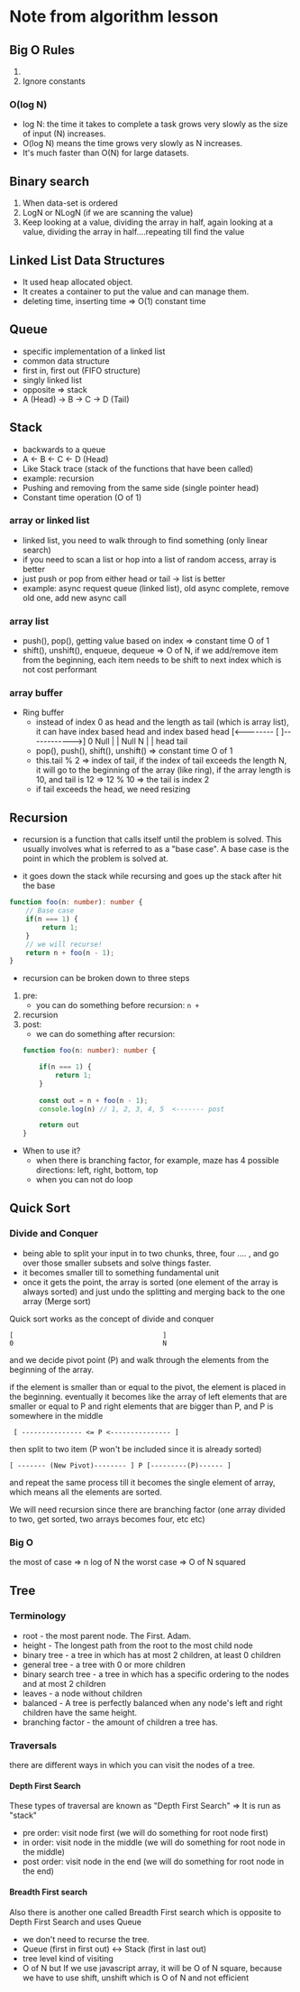 # Note from algorithm lesson

## Big O Rules
1. 
2. Ignore constants


### O(log N)
- log N: the time it takes to complete a task grows very slowly as the size of input (N) increases.
- O(log N) means the time grows very slowly as N increases.
- It's much faster than O(N) for large datasets.

## Binary search
1. When data-set is ordered
2. LogN or NLogN (if we are scanning the value)
3. Keep looking at a value, dividing the array in half, again looking at a value, dividing the array in half....repeating till find the value


## Linked List Data Structures
- It used heap allocated object. 
- It creates a container to put the value and can manage them. 
- deleting time, inserting time => O(1) constant time 


## Queue
- specific implementation of a linked list
- common data structure
- first in, first out (FIFO structure)
- singly linked list
- opposite => stack
- A (Head) -> B -> C -> D (Tail)

## Stack
- backwards to a queue
- A <- B <- C <- D (Head)
- Like Stack trace (stack of the functions that have been called)
- example: recursion
- Pushing and removing from the same side (single pointer head)
- Constant time operation (O of 1)


### array or linked list
- linked list, you need to walk through to find something (only linear search)
- if you need to scan a list or hop into a list of random access, array is better
- just push or pop from either head or tail -> list is better
- example: async request queue (linked list), old async complete, remove old one, add new async call

### array list 
- push(), pop(), getting value based on index => constant time O of 1
- shift(), unshift(), enqueue, dequeue => O of N, if we add/remove item from the beginning, each item needs to be shift to next index which is not cost performant

### array buffer
- Ring buffer
    - instead of index 0 as head and the length as tail (which is array list), it can have index based head and index based head
    [<-------- [                      ]------------>]
    0    Null  |                      |     Null    N
               |                      |
               head                   tail
    - pop(), push(), shift(), unshift() => constant time O of 1
    - this.tail % 2 => index of tail, if the index of tail exceeds the length N, it will go to the beginning of the array (like ring), if the array length is 10, and tail is 12 => 12 % 10 => the tail is index 2
    - if tail exceeds the head, we need resizing



## Recursion
- recursion is a function that calls itself until the problem is solved. This usually involves what is referred to as a "base case". A base case is the point in which the problem is solved at.

- it goes down the stack while recursing and goes up the stack after hit the base
```ts
function foo(n: number): number {
    // Base case
    if(n === 1) {
        return 1;
    }
    // we will recurse!
    return n + foo(n - 1);
}
```
 
- recursion can be broken down to three steps
1. pre: 
    - you can do something before recursion: 
    `n + `
2. recursion
3. post: 
    - we can do something after recursion:
    ```ts
    function foo(n: number): number {

        if(n === 1) {
            return 1;
        }
       
        const out = n + foo(n - 1);
        console.log(n) // 1, 2, 3, 4, 5  <------- post

        return out
    }
    ``` 

- When to use it? 
  - when there is branching factor, for example, maze has 4 possible directions: left, right, bottom, top
  - when you can not do loop 



## Quick Sort

### Divide and Conquer
- being able to split your input in to two chunks, three, four .... , and go over those smaller subsets and solve things faster. 
- it becomes smaller till to something fundamental unit
- once it gets the point, the array is sorted (one element of the array is always sorted) and just undo the splitting and merging back to the one array (Merge sort)

Quick sort works as the concept of divide and conquer
```
[                                     ] 
0                                     N
```
and we decide pivot point (P)
and walk through the elements from the beginning of the array. 

if the element is smaller than or equal to the pivot, the element is placed in the beginning. 
eventually it becomes like the array of left elements that are smaller or equal to P and right elements that are bigger than P, and P is somewhere in the middle
```
 [ --------------- <= P <--------------- ]
```

 then split to two item (P won't be included since it is already sorted)
 ```
 [ ------- (New Pivot)-------- ] P [---------(P)------ ]
```

and repeat the same process till it becomes the single element of array, which means all the elements are sorted. 

We will need recursion since there are branching factor (one array divided to two, get sorted, two arrays becomes four, etc etc) 

### Big O
the most of case => n log of N
the worst case => O of N squared


## Tree

### Terminology
- root - the most parent node. The First. Adam.
- height - The longest path from the root to the most child node
- binary tree - a tree in which has at most 2 children, at least 0 children
- general tree - a tree with 0 or more children
- binary search tree - a tree in which has a specific ordering to the nodes and at most 2 children
- leaves - a node without children
- balanced - A tree is perfectly balanced when any node's left and right children have the same height.
- branching factor - the amount of children a tree has.

### Traversals
there are different ways in which you can visit the nodes of a tree.

#### Depth First Search
These types of traversal are known as "Depth First Search"
=> It is run as "stack"

- pre order: visit node first (we will do something for root node first)
- in order: visit node in the middle (we will do something for root node in the middle)
- post order: visit node in the end (we will do something for root node in the end)


#### Breadth First search
Also there is another one called Breadth First search which is opposite to Depth First Search and uses Queue 

- we don't need to recurse the tree. 
- Queue (first in first out) <-> Stack (first in last out) 
- tree level kind of visiting 
- O of N but If we use javascript array, it will be O of N square, because we have to use shift, unshift which is O of N and not efficient 

